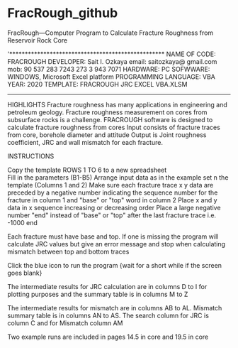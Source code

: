 # FracRough_github
 FracRough—Computer Program to Calculate Fracture Roughness from Reservoir Rock Core

'**************************************************
NAME OF CODE:			FRACROUGH
DEVELOPER:				Sait I. Ozkaya
email: 				saitozkaya@ gmail.com
mob: 				90 537 283 7243
273 3 943 7071
HARDWARE:				PC
SOFWWARE:				WINDOWS, Microsoft Excel platform
PROGRAMMING LANGUAGE:		VBA
YEAR:					2020
TEMPLATE:				FRACROUGH JRC EXCEL VBA.XLSM
****************************************************
HIGHLIGHTS
Fracture roughness has many applications in engineering and petroleum geology.
Fracture roughness measurement on cores from subsurface rocks is a challenge.
FRACROUGH software is designed to calculate fracture roughness from cores
Input consists of fracture traces from core, borehole diameter and attitude
Output is Joint roughness coefficient, JRC and wall mismatch for each fracture.

INSTRUCTIONS

Copy the template ROWS 1 TO 6 to a new spreadsheet	
Fill in the parameters (B1-B5)
Arrange input data as in the example set n the template (Columns 1 and 2)
Make sure each fracture trace x y data are preceded by a negative number indicating the sequence number for the fracture in column 1 and  "base" or "top" word in column 2
Place x and y data in x sequence increasing or decreasing order	
Place a large negative number "end" instead of "base" or "top" after the last fracture trace i.e. -1000 end

Each fracture must have base and top. If one is missing the program will calculate JRC values but give an error message and stop when calculating mismatch between top and bottom traces

Click the blue icon to run the program {wait for a short while if the screen goes blank}

The intermediate results for JRC calculation are in columns D to I for plotting purposes and the summary table is in columns M to Z

The intermediate results for mismatch are in columns AB to AL. Mismatch summary table is in columns AN to AS. The search column for JRC is column C and for Mismatch column AM

Two example runs are included in pages 14.5 in core and 19.5 in core
